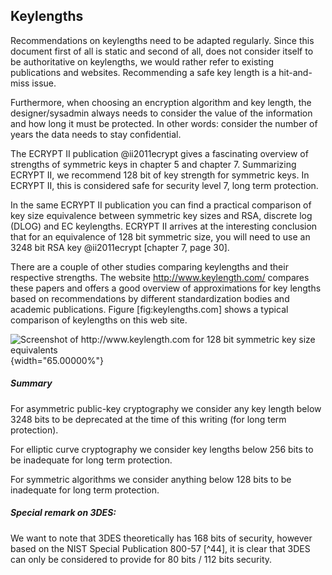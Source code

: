 Keylengths
----------

Recommendations on keylengths need to be adapted regularly. Since this
document first of all is static and second of all, does not consider
itself to be authoritative on keylengths, we would rather refer to
existing publications and websites. Recommending a safe key length is a
hit-and-miss issue.

Furthermore, when choosing an encryption algorithm and key length, the
designer/sysadmin always needs to consider the value of the information
and how long it must be protected. In other words: consider the number
of years the data needs to stay confidential.

The ECRYPT II publication @ii2011ecrypt gives a fascinating overview of
strengths of symmetric keys in chapter 5 and chapter 7. Summarizing
ECRYPT II, we recommend 128 bit of key strength for symmetric keys. In
ECRYPT II, this is considered safe for security level 7, long term
protection.

In the same ECRYPT II publication you can find a practical comparison of
key size equivalence between symmetric key sizes and RSA, discrete log
(DLOG) and EC keylengths. ECRYPT II arrives at the interesting
conclusion that for an equivalence of 128 bit symmetric size, you will
need to use an 3248 bit RSA key @ii2011ecrypt [chapter 7, page 30].

There are a couple of other studies comparing keylengths and their
respective strengths. The website <http://www.keylength.com/> compares
these papers and offers a good overview of approximations for key
lengths based on recommendations by different standardization bodies and
academic publications. Figure \[fig:keylengths.com\] shows a typical
comparison of keylengths on this web site.

![Screenshot of <http://www.keylength.com> for 128 bit symmetric key
size equivalents<span
data-label="fig:keylengths.com"></span>](img/keylengths_com.png){width="65.00000%"}

##### Summary

For asymmetric public-key cryptography we consider any key length below
3248 bits to be deprecated at the time of this writing (for long term
protection).

For elliptic curve cryptography we consider key lengths below 256 bits
to be inadequate for long term protection.

For symmetric algorithms we consider anything below 128 bits to be
inadequate for long term protection.

##### Special remark on 3DES:

We want to note that 3DES theoretically has 168 bits of security,
however based on the NIST Special Publication 800-57 [^44], it is clear
that 3DES can only be considered to provide for 80 bits / 112 bits
security.
